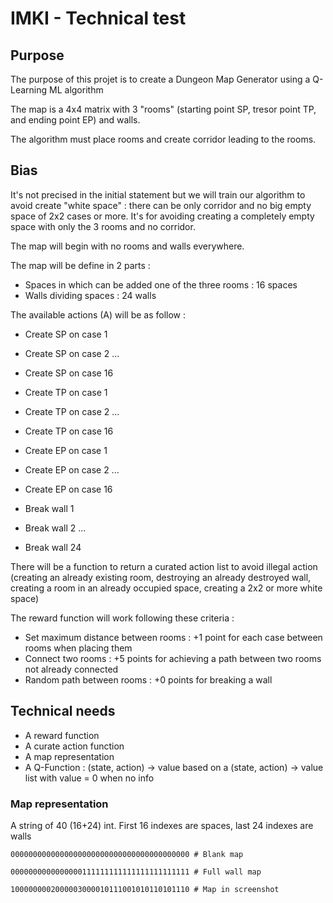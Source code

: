# IMKI - Technical test

## Purpose

The purpose of this projet is to create a Dungeon Map Generator using a Q-Learning ML algorithm

The map is a 4x4 matrix with 3 "rooms" (starting point SP, tresor point TP, and ending point EP) and walls.

The algorithm must place rooms and create corridor leading to the rooms.

## Bias

It's not precised in the initial statement but we will train our algorithm to avoid create "white space" : there can be only corridor and no big empty space of 2x2 cases or more. It's for avoiding creating a completely empty space with only the 3 rooms and no corridor.

The map will begin with no rooms and walls everywhere.

The map will be define in 2 parts :

- Spaces in which can be added one of the three rooms : 16 spaces
- Walls dividing spaces : 24 walls

The available actions (A) will be as follow :

- Create SP on case 1
- Create SP on case 2
  ...
- Create SP on case 16

- Create TP on case 1
- Create TP on case 2
  ...
- Create TP on case 16

- Create EP on case 1
- Create EP on case 2
  ...
- Create EP on case 16

- Break wall 1
- Break wall 2
  ...
- Break wall 24

There will be a function to return a curated action list to avoid illegal action (creating an already existing room, destroying an already destroyed wall, creating a room in an already occupied space, creating a 2x2 or more white space)

The reward function will work following these criteria :

- Set maximum distance between rooms : +1 point for each case between rooms when placing them
- Connect two rooms : +5 points for achieving a path between two rooms not already connected
- Random path between rooms : +0 points for breaking a wall

## Technical needs

- A reward function
- A curate action function
- A map representation
- A Q-Function : (state, action) -> value based on a (state, action) -> value list with value = 0 when no info

### Map representation

A string of 40 (16+24) int. First 16 indexes are spaces, last 24 indexes are walls

```
0000000000000000000000000000000000000000 # Blank map

0000000000000000111111111111111111111111 # Full wall map

1000000002000003000010111001010110101110 # Map in screenshot
```
